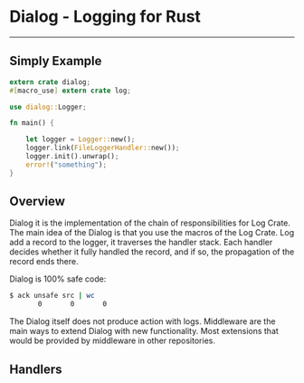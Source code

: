 # Dialog - Logging for Rust
---

## Simply Example

```rust
extern crate dialog;
#[macro_use] extern crate log;

use dialog::Logger;

fn main() {

    let logger = Logger::new();
    logger.link(FileLoggerHandler::new());
    logger.init().unwrap();
    error!("something");
}
```

## Overview

Dialog it is the implementation of the chain of responsibilities for Log Crate. The main idea of the Dialog is that you use the macros of the Log Crate. Log add a record to the logger, it traverses the handler stack. Each handler decides whether it fully handled the record, and if so, the propagation of the record ends there.

Dialog is 100% safe code:

```sh
$ ack unsafe src | wc
       0       0       0
```

The Dialog itself does not produce action with logs. Middleware are the main ways to extend Dialog with new functionality. Most extensions that would be provided by middleware in other repositories.

## Handlers